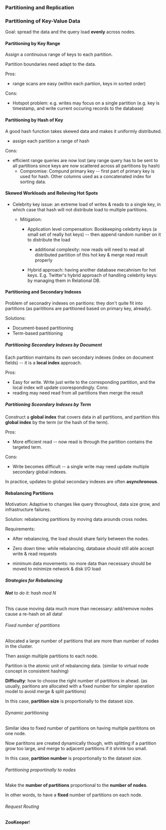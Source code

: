 ### Partitioning and Replication

### Partitioning of Key-Value Data

Goal: spread the data and the query load **evenly** across nodes.


#### Partitioning by Key Range

Assign a continuous range of keys to each partition.

Partition boundaries need adapt to the data.

Pros:
- range scans are easy (within each partiion, keys in sorted order)

Cons:
- Hotspot problem: e.g. writes may focus on a single partition (e.g. key is timestamp, and write current occuring records to the database)


#### Partitioning by Hash of Key

A good hash function takes skewed data and makes it uniformly distributed.

- assign each partition a range of hash

Cons:
 - efficient range queries are now lost (any range query has to be sent to all partitions since keys are now scattered across all partitions by hash)
   - Compromise: Compund primary key -- first part of primary key is used for hash. Other columns used as a concatenated index for sorting data.


#### Skewed Workloads and Relieving Hot Spots

- Celebrity key issue: an extreme load of writes & reads to a single key, in which case that hash will not distribute load to multiple partitions.

  - Mitigation:
    - Application level compensation: Bookkeeping celebrity keys (a small set of really hot keys) -- then append random number on it to distribute the load
       - additional complexity: now reads will need to read all distributed partition of this hot key & merge read result properly

    - Hybrid approach: having another database mecahnism for hot keys. E.g. Twitter's hybrid approach of handling celebrity keys: by managing them in  Relational DB.


#### Partitioning and Secondary Indexes

Problem of seconadry indexes on paritions: they don't quite fit into partitions (as parititions are partitioned based on primary key, already).

Solutions:

- Document-based partitioning
- Term-based partitioning

##### Partitioning Secondary Indexes by Document

Each partition maintains its own secondary indexes (index on document fields) -- it is a **local index** approach.

Pros:
 - Easy for write. Write just write to the corresponding partition, and the local index will update coorespondingly.
Cons:
 - reading may need read from all partitions then merge the result


##### Partitioning Sceondary Indexes by Term

Construct a **global index** that covers data in all partitions, and partition this **global index** by the term (or the hash of the term).

Pros:
 - More efficient read -- now read is through the partition contains the targeted term.

Cons:
 - Write becomes difficult -- a single write may need update multiple secondary global indexes.


In practice, updates to global secondary indexes are often **asynchronous**.


#### Rebalancing Partitions
Motivation: Adaptive to changes like query throughout, data size grow, and infrastructure failures.

Solution: rebalancing partitions by moving data arounds cross nodes.

Requirements:

- After rebalancing, the load should share fairly between the nodes.

- Zero down time: while rebalancing, database should still able accept write & read requests

- minimum data movements: no more data than necessary should be moved to minimize network & disk I/O load

##### Strategies for Rebalancing

###### **Not** to do it: hash mod N

This cause moving data much more than necessary: add/remove nodes cause a re-hash on all data!

###### Fixed number of partitions

Allocated a large number of partitions that are more than number of nodes in the cluster.

Then assign multiple partitions to each node.

Partition is the atomic unit of rebalancing data. (similar to virtual node concept in consistent hashing)

**Difficulty**: how to choose the right number of partitions in ahead. (as usually, paritions are allocated with a fixed number for simpler operation model to avoid merge & split partitions)

In this case, **partition size** is proportionally to the dataset size.

###### Dynamic partitioning

Similar idea to fixed number of partitions on having multiple parititons on one node.

Now parititons are created dynamically though, with splitting if a partition grow too large, and merge to adjacent partitions if it shrink too small.

In this case, **partition number** is proportionally to the dataset size.

###### Partitioning proportinally to nodes

Make the **number of partitions** proportional to the **number of nodes**.

In other words, to have a **fixed** number of partitions on each node.

###### Request Routing

**ZooKeeper**!



